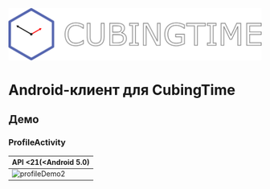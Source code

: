 ![app_logo](imgres/app_logo.png)
# Android-клиент для CubingTime

## Демо
### ProfileActivity <br>
| API <21(<Android 5.0) |
| --------------------- |
| ![profileDemo2](imgres/profile_demo_api_21_and_after_21.gif) |

